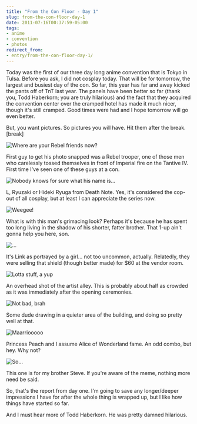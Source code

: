 ```yaml
---
title: "From the Con Floor - Day 1"
slug: from-the-con-floor-day-1
date: 2011-07-16T00:37:59-05:00
tags:
- anime
- convention
- photos
redirect_from:
- entry/from-the-con-floor-day-1/
---
```

Today was the first of our three day long anime convention that is Tokyo in Tulsa. Before you ask, I did not cosplay today. That will be for tomorrow, the largest and busiest day of the con. So far, this year has far and away kicked the pants off of TnT last year. The panels have been better so far (thank you, Todd Haberkorn; you are truly hilarious) and the fact that they acquired the convention center over the cramped hotel has made it much nicer, though it's still cramped. Good times were had and I hope tomorrow will go even better.

But, you want pictures. So pictures you will have. Hit them after the break.[break]

![](http://images.dxprog.com/blog/tnt11_day1_rebel.jpg "Where are your Rebel friends now?")

First guy to get his photo snapped was a Rebel trooper, one of those men who carelessly tossed themselves in front of Imperial fire on the Tantive IV. First time I've seen one of these guys at a con.

![](http://images.dxprog.com/blog/tnt11_day1_l.jpg "Nobody knows for sure what his name is...")

L, Ryuzaki or Hideki Ryuga from Death Note. Yes, it's considered the cop-out of all cosplay, but at least I can appreciate the series now.

![](http://images.dxprog.com/blog/tnt11_day1_weegee.jpg "Weegee!")

What is with this man's grimacing look? Perhaps it's because he has spent too long living in the shadow of his shorter, fatter brother. That 1-up ain't gonna help you here, son.

![](http://images.dxprog.com/blog/tnt11_day1_link.jpg "...")

It's Link as portrayed by a girl... not too uncommon, actually. Relatedly, they were selling that shield (though better made) for $60 at the vendor room.

![](http://images.dxprog.com/blog/tnt11_day1_bazaar.jpg "Lotta stuff, a yup")

An overhead shot of the artist alley. This is probably about half as crowded as it was immediately after the opening ceremonies.

![](http://images.dxprog.com/blog/tnt11_day1_artiste.jpg "Not bad, brah")

Some dude drawing in a quieter area of the building, and doing so pretty well at that.

![](http://images.dxprog.com/blog/tnt11_day1_peach_alice.jpg "Maarriooooo")

Princess Peach and I assume Alice of Wonderland fame. An odd combo, but hey. Why not?

![](http://images.dxprog.com/blog/tnt11_day1_mudkip.jpg "So...")

This one is for my brother Steve. If you're aware of the meme, nothing more need be said.

So, that's the report from day one. I'm going to save any longer/deeper impressions I have for after the whole thing is wrapped up, but I like how things have started so far.

And I must hear more of Todd Haberkorn. He was pretty damned hilarious.
